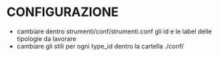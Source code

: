 # CONFIGURAZIONE
* cambiare dentro strumenti/conf/strumenti.conf gli id e le label delle tipologie da lavorare
* cambiare gli stili per ogni type_id dentro la cartella ./conf/
